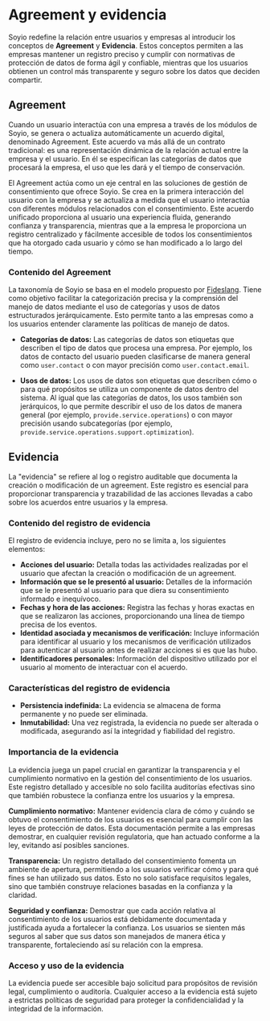 
# Agreement y evidencia

Soyio redefine la relación entre usuarios y empresas al introducir los conceptos de **Agreement** y **Evidencia**. Estos conceptos permiten a las empresas mantener un registro preciso y cumplir con normativas de protección de datos de forma ágil y confiable, mientras que los usuarios obtienen un control más transparente y seguro sobre los datos que deciden compartir.

## Agreement

Cuando un usuario interactúa con una empresa a través de los módulos de Soyio, se genera o actualiza automáticamente un acuerdo digital, denominado Agreement. Este acuerdo va más allá de un contrato tradicional: es una representación dinámica de la relación actual entre la empresa y el usuario. En él se especifican las categorías de datos que procesará la empresa, el uso que les dará y el tiempo de conservación.

El Agreement actúa como un eje central en las soluciones de gestión de consentimiento que ofrece Soyio. Se crea en la primera interacción del usuario con la empresa y se actualiza a medida que el usuario interactúa con diferentes módulos relacionados con el consentimiento. Este acuerdo unificado proporciona al usuario una experiencia fluida, generando confianza y transparencia, mientras que a la empresa le proporciona un registro centralizado y fácilmente accesible de todos los consentimientos que ha otorgado cada usuario y cómo se han modificado a lo largo del tiempo.

### Contenido del Agreement

La taxonomía de Soyio se basa en el modelo propuesto por [Fideslang](https://ethyca.github.io/fideslang/). Tiene como objetivo facilitar la categorización precisa y la comprensión del manejo de datos mediante el uso de categorías y usos de datos estructurados jerárquicamente. Esto permite tanto a las empresas como a los usuarios entender claramente las políticas de manejo de datos.

- **Categorías de datos:** Las categorías de datos son etiquetas que describen el tipo de datos que procesa una empresa. Por ejemplo, los datos de contacto del usuario pueden clasificarse de manera general como ```user.contact``` o con mayor precisión como ```user.contact.email```.

- **Usos de datos:** Los usos de datos son etiquetas que describen cómo o para qué propósitos se utiliza un componente de datos dentro del sistema. Al igual que las categorías de datos, los usos también son jerárquicos, lo que permite describir el uso de los datos de manera general (por ejemplo, ```provide.service.operations```) o con mayor precisión usando subcategorías (por ejemplo, ```provide.service.operations.support.optimization```).

## Evidencia

La "evidencia" se refiere al log o registro auditable que documenta la creación o modificación de un agreement. Este registro es esencial para proporcionar transparencia y trazabilidad de las acciones llevadas a cabo sobre los acuerdos entre usuarios y la empresa.

### Contenido del registro de evidencia
El registro de evidencia incluye, pero no se limita a, los siguientes elementos:

- **Acciones del usuario:** Detalla todas las actividades realizadas por el usuario que afectan la creación o modificación de un agreement.
- **Información que se le presentó al usuario:** Detalles de la información que se le presentó al usuario para que diera su consentimiento informado e inequívoco.
- **Fechas y hora de las acciones:** Registra las fechas y horas exactas en que se realizaron las acciones, proporcionando una línea de tiempo precisa de los eventos.
- **Identidad asociada y mecanismos de verificación:** Incluye información para identificar al usuario y los mecanismos de verificación utilizados para autenticar al usuario antes de realizar acciones si es que las hubo.
- **Identificadores personales:** Información del dispositivo utilizado por el usuario al momento de interactuar con el acuerdo.

### Características del registro de evidencia
- **Persistencia indefinida:** La evidencia se almacena de forma permanente y no puede ser eliminada.
- **Inmutabilidad:** Una vez registrada, la evidencia no puede ser alterada o modificada, asegurando así la integridad y fiabilidad del registro.

### Importancia de la evidencia

La evidencia juega un papel crucial en garantizar la transparencia y el cumplimiento normativo en la gestión del consentimiento de los usuarios. Este registro detallado y accesible no solo facilita auditorías efectivas sino que también robustece la confianza entre los usuarios y la empresa.

**Cumplimiento normativo:** Mantener evidencia clara de cómo y cuándo se obtuvo el consentimiento de los usuarios es esencial para cumplir con las leyes de protección de datos. Esta documentación permite a las empresas demostrar, en cualquier revisión regulatoria, que han actuado conforme a la ley, evitando así posibles sanciones.

**Transparencia:** Un registro detallado del consentimiento fomenta un ambiente de apertura, permitiendo a los usuarios verificar cómo y para qué fines se han utilizado sus datos. Esto no solo satisface requisitos legales, sino que también construye relaciones basadas en la confianza y la claridad.

**Seguridad y confianza:** Demostrar que cada acción relativa al consentimiento de los usuarios está debidamente documentada y justificada ayuda a fortalecer la confianza. Los usuarios se sienten más seguros al saber que sus datos son manejados de manera ética y transparente, fortaleciendo así su relación con la empresa.

### Acceso y uso de la evidencia
La evidencia puede ser accesible bajo solicitud para propósitos de revisión legal, cumplimiento o auditoría. Cualquier acceso a la evidencia está sujeto a estrictas políticas de seguridad para proteger la confidencialidad y la integridad de la información.